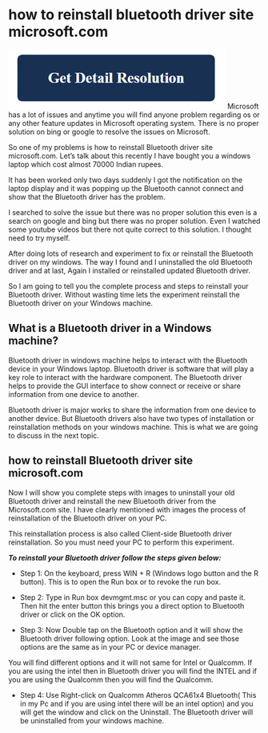 # how to reinstall bluetooth driver site microsoft.com

[![how to reinstall bluetooth driver site microsoft.com](get-detail.png)](https://icncomputer.com/how-to-reinstall-bluetooth-driver-site-microsoft-com/)
Microsoft has a lot of issues and anytime you will find anyone problem regarding os or any other feature updates in Microsoft operating system. There is no proper solution on bing or google to resolve the issues on Microsoft.

So one of my problems is how to reinstall Bluetooth driver site microsoft.com. Let’s talk about this recently I have bought you a windows laptop which cost almost 70000 Indian rupees.

It has been worked only two days suddenly I got the notification on the laptop display and it was popping up the Bluetooth cannot connect and show that the Bluetooth driver has the problem.

I searched to solve the issue but there was no proper solution this even is a search on google and bing but there was no proper solution. Even I watched some youtube videos but there not quite correct to this solution. I thought need to try myself.

After doing lots of research and experiment to fix or reinstall the Bluetooth driver on my windows. The way I found and I uninstalled the old Bluetooth driver and at last, Again I installed or reinstalled updated Bluetooth driver.

So I am going to tell you the complete process and steps to reinstall your Bluetooth driver. Without wasting time lets the experiment reinstall the Bluetooth driver on your Windows machine.

## What is a Bluetooth driver in a Windows machine?

Bluetooth driver in windows machine helps to interact with the Bluetooth device in your Windows laptop. Bluetooth driver is software that will play a key role to interact with the hardware component. The Bluetooth driver helps to provide the GUI interface to show connect or receive or share information from one device to another.

Bluetooth driver is major works to share the information from one device to another device. But Bluetooth drivers also have two types of installation or reinstallation methods on your windows machine. This is what we are going to discuss in the next topic.

## how to reinstall Bluetooth driver site microsoft.com

Now I will show you complete steps with images to uninstall your old Bluetooth driver and reinstall the new Bluetooth driver from the Microsoft.com site. I have clearly mentioned with images the process of reinstallation of the Bluetooth driver on your PC.

This reinstallation process is also called Client-side Bluetooth driver reinstallation. So you must need your PC to perform this experiment.

**_To reinstall your Bluetooth driver follow the steps given below:_**

* Step 1: On the keyboard, press WIN + R (Windows logo button and the R button). This is to open the Run box or to revoke the run box.

* Step 2: Type in Run box devmgmt.msc or you can copy and paste it. Then hit the enter button this brings you a direct option to Bluetooth driver or click on the OK option.

* Step 3: Now Double tap on the Bluetooth option and it will show the Bluetooth driver following option. Look at the image and see those options are the same as in your PC or device manager.

You will find different options and it will not same for Intel or Qualcomm. If you are using the intel then in Bluetooth driver you will find the INTEL and if you are using the Qualcomm then you will find the Qualcomm.

* Step 4: Use Right-click on Qualcomm Atheros QCA61x4 Bluetooth( This in my Pc and if you are using intel there will be an intel option) and you will get the window and click on the Uninstall. The Bluetooth driver will be uninstalled from your windows machine.
